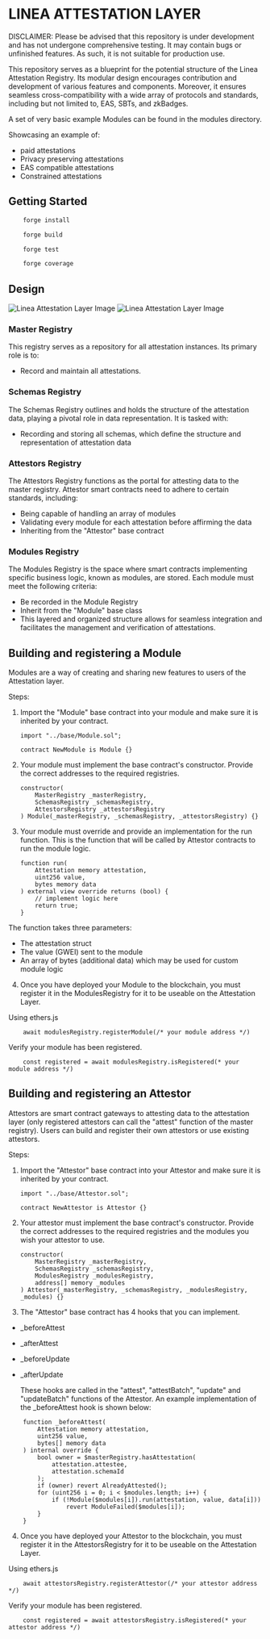 # LINEA ATTESTATION LAYER

DISCLAIMER:
Please be advised that this repository is under development and has not undergone comprehensive testing. It may contain bugs or unfinished features. As such, it is not suitable for production use.

This repository serves as a blueprint for the potential structure of the Linea Attestation Registry. Its modular design encourages contribution and development of various features and components. Moreover, it ensures seamless cross-compatibility with a wide array of protocols and standards, including but not limited to, EAS, SBTs, and zkBadges.

A set of very basic example Modules can be found in the modules directory.

Showcasing an example of:

- paid attestations
- Privacy preserving attestations
- EAS compatible attestations
- Constrained attestations

## Getting Started

```bash
    forge install
```

```bash
    forge build
```

```bash
    forge test
```

```bash
    forge coverage
```

## Design

![Linea Attestation Layer Image](./docs/lal.png)
![Linea Attestation Layer Image](./docs/diagram-2.png)

### Master Registry

This registry serves as a repository for all attestation instances. Its primary role is to:

- Record and maintain all attestations.

### Schemas Registry

The Schemas Registry outlines and holds the structure of the attestation data, playing a pivotal role in data representation. It is tasked with:

- Recording and storing all schemas, which define the structure and representation of attestation data

### Attestors Registry

The Attestors Registry functions as the portal for attesting data to the master registry. Attestor smart contracts need to adhere to certain standards, including:

- Being capable of handling an array of modules
- Validating every module for each attestation before affirming the data
- Inheriting from the "Attestor" base contract

### Modules Registry

The Modules Registry is the space where smart contracts implementing specific business logic, known as modules, are stored. Each module must meet the following criteria:

- Be recorded in the Module Registry
- Inherit from the "Module" base class
- This layered and organized structure allows for seamless integration and facilitates the management and verification of attestations.

## Building and registering a Module

Modules are a way of creating and sharing new features to users of the Attestation layer.

Steps:

1.  Import the "Module" base contract into your module and make sure it is inherited by your contract.

    ```solidity
    import "../base/Module.sol";

    contract NewModule is Module {}
    ```

2.  Your module must implement the base contract's constructor. Provide the correct addresses to the required registries.

    ```solidity
    constructor(
        MasterRegistry _masterRegistry,
        SchemasRegistry _schemasRegistry,
        AttestorsRegistry _attestorsRegistry
    ) Module(_masterRegistry, _schemasRegistry, _attestorsRegistry) {}
    ```

3.  Your module must override and provide an implementation for the run function. This is the function that will be called by Attestor contracts to run the module logic.

    ```solidity
    function run(
        Attestation memory attestation,
        uint256 value,
        bytes memory data
    ) external view override returns (bool) {
        // implement logic here
        return true;
    }
    ```

The function takes three parameters:

- The attestation struct
- The value (GWEI) sent to the module
- An array of bytes (additional data) which may be used for custom module logic

4. Once you have deployed your Module to the blockchain, you must register it in the ModulesRegistry for it to be useable on the Attestation Layer.

Using ethers.js

```
    await modulesRegistry.registerModule(/* your module address */)
```

Verify your module has been registered.

```
    const registered = await modulesRegistry.isRegistered(* your module address */)
```

## Building and registering an Attestor

Attestors are smart contract gateways to attesting data to the attestation layer (only registered attestors can call the "attest" function of the master registry). Users can build and register their own attestors or use existing attestors.

Steps:

1.  Import the "Attestor" base contract into your Attestor and make sure it is inherited by your contract.

    ```solidity
    import "../base/Attestor.sol";

    contract NewAttestor is Attestor {}
    ```

2.  Your attestor must implement the base contract's constructor. Provide the correct addresses to the required registries and the modules you wish your attestor to use.

    ```solidity
    constructor(
        MasterRegistry _masterRegistry,
        SchemasRegistry _schemasRegistry,
        ModulesRegistry _modulesRegistry,
        address[] memory _modules
    ) Attestor(_masterRegistry, _schemasRegistry, _modulesRegistry, _modules) {}

    ```

3.  The "Attestor" base contract has 4 hooks that you can implement.

- \_beforeAttest
- \_afterAttest
- \_beforeUpdate
- \_afterUpdate

  These hooks are called in the "attest", "attestBatch", "update" and "updateBatch" functions of the Attestor. An example implementation of the \_beforeAttest hook is shown below:

```Solidity
    function _beforeAttest(
        Attestation memory attestation,
        uint256 value,
        bytes[] memory data
    ) internal override {
        bool owner = $masterRegistry.hasAttestation(
            attestation.attestee,
            attestation.schemaId
        );
        if (owner) revert AlreadyAttested();
        for (uint256 i = 0; i < $modules.length; i++) {
            if (!Module($modules[i]).run(attestation, value, data[i]))
                revert ModuleFailed($modules[i]);
        }
    }
```

4. Once you have deployed your Attestor to the blockchain, you must register it in the AttestorsRegistry for it to be useable on the Attestation Layer.

Using ethers.js

```
    await attestorsRegistry.registerAttestor(/* your attestor address */)
```

Verify your module has been registered.

```
    const registered = await attestorsRegistry.isRegistered(* your attestor address */)
```
